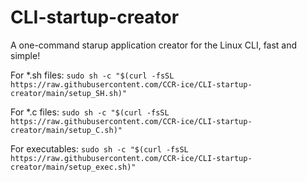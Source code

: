 # CLI-startup-creator
A one-command starup application creator for the Linux CLI, fast and simple!


For *.sh files: ```sudo sh -c "$(curl -fsSL https://raw.githubusercontent.com/CCR-ice/CLI-startup-creator/main/setup_SH.sh)"```  
  
For *.c files: ```sudo sh -c "$(curl -fsSL https://raw.githubusercontent.com/CCR-ice/CLI-startup-creator/main/setup_C.sh)"```
  
For executables: ```sudo sh -c "$(curl -fsSL https://raw.githubusercontent.com/CCR-ice/CLI-startup-creator/main/setup_exec.sh)"```
